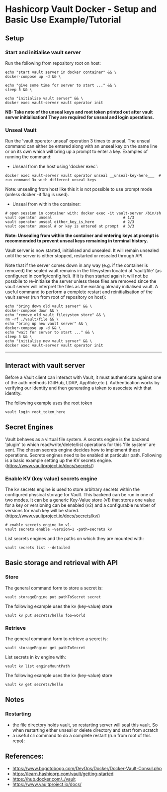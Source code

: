 # Hashicorp Vault Docker - Setup and Basic Use Example/Tutorial

## Setup

### Start and initialise vault server

Run the following from repository root on host:

```
echo "start vault server in docker container" && \
docker-compose up -d && \

echo "give some time for server to start ..." && \
sleep 5 && \

echo "initialise vault server" && \
docker exec vault-server vault operator init
```

**NB: Take note of the unseal keys and root token printed out after vault server initialisation! They are required for unseal and login operations.**

### Unseal Vault

Run the 'vault operator unseal' operation 3 times to unseal. The unseal command can either be entered along with an unseal key on the same line or on its own which will bring up a prompt to enter a key. Examples of running the command:

- Unseal from the host using 'docker exec':

```
docker exec vault-server vault operator unseal __unseal-key-here___  # run command 3x with different unseal keys
```

Note: unsealing from host like this it is not possible to use prompt mode (unless docker -it flag is used).

- Unseal from within the container:

```
# open session in container with: docker exec -it vault-server /bin/sh
vault operator unseal                                # 1/3
vault operator unseal either_key_is_here             # 2/3
vault operator unseal # or key is entered at prompt  # 3/3
```

**Note: Unsealing from within the container and entering keys at prompt is recommended to prevent unseal keys remaining in terminal history.**

Vault server is now started, initialised and unsealed. It will remain unsealed until the server is either stopped, restarted or resealed through API.

Note that if the server comes down in any way (e.g. if the container is removed) the sealed vault remains in the filesystem located at 'vault/file' (as configured in config/config.hcl). If it is then started again it will not be possbile to re-initialse the server unless these files are removed since the vault server will interpret the files as the existing already initialised vault. A useful command to perform a complete restart and reinitialisation of the vault server (run from root of repository on host):

```
echo "bring down old vault server" && \
docker-compose down && \
echo "remove old vault filesystem store" && \
rm -rf ./vault/file && \
echo "bring up new vault server" && \
docker-compose up -d && \
echo "wait for server to start ..." && \
sleep 5 && \
echo "initialise new vault server" && \
docker exec vault-server vault operator init
```

---

## Interact with vault server

Before a Vault client can interact with Vault, it must authenticate against one of the auth methods (GitHub, LDAP, AppRole,etc.). Authentication works by verifying our identity and then generating a token to associate with that identity.

The following example uses the root token

```
vault login root_token_here
```

## Secret Engines

Vault behaves as a virtual file system. A secrets engine is the backend 'plugin' to which read/write/delete/list operations for this 'file system' are sent. The chosen secrets engine decides how to implement these operations. Secrets engines need to be enabled at particular path. Following is a basic example setting up the KV secrets engine. (https://www.vaultproject.io/docs/secrets/)

### Enable KV (key value) secrets engine

The kv secrets engine is used to store arbitrary secrets within the configured physical storage for Vault. This backend can be run in one of two modes. It can be a generic Key-Value store (v1) that stores one value for a key or versioning can be enabled (v2) and a configurable number of versions for each key will be stored. (https://www.vaultproject.io/docs/secrets/kv/)

```
# enable secrets engine kv v1.
vault secrets enable -version=1 -path=secrets kv
```

List secrets engines and the paths on which they are mounted with:

```
vault secrets list --detailed
```

## Basic storage and retrieval with API

### Store

The general command form to store a secret is:

```
vault storageEngine put pathToSecret secret
```

The following example uses the kv (key-value) store

```
vault kv put secrets/hello foo=world
```

### Retrieve

The general command form to retrieve a secret is:

```
vault storageEngine get pathToSecret
```

List secrets in kv engine with:

```
vault kv list engineMountPath
```

The following example uses the kv (key-value) store

```
vault kv get secrets/hello
```

## Notes

### Restarting

- the file directory holds vault, so restarting server will seal this vault. So when restarting either unseal or delete directory and start from scratch
- a useful cli command to do a complete restart (run from root of this repo):

## References:

- https://www.bogotobogo.com/DevOps/Docker/Docker-Vault-Consul.php
- https://learn.hashicorp.com/vault/getting-started
- https://hub.docker.com/_/vault
- https://www.vaultproject.io/docs/
